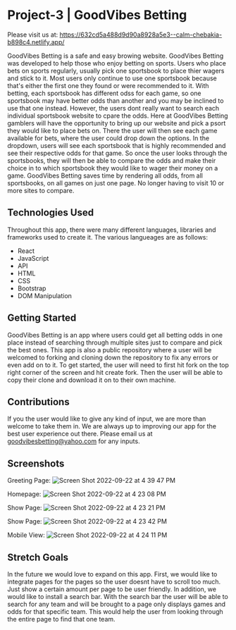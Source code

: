 # Project-3 | GoodVibes Betting

Please visit us at: https://632cd5a488d9d90a8928a5e3--calm-chebakia-b898c4.netlify.app/

GoodVibes Betting is a safe and easy browing website. GoodVibes Betting was developed to help those who enjoy betting on sports. Users who place bets on sports regularly, usually pick one sportsbook to place thier wagers and stick to it. Most users only continue to use one sportsbook because that's either the first one they found or were recommended to it. With betting, each sportsbook has different odss for each game, so one sportsbook may have better odds than another and you may be inclined to use that one instead. However, the users dont really want to search each individual sportsbook website to cpare the odds. Here at GoodVibes Betting gamblers will have the opportunity to bring up our website and pick a psort they would like to place bets on. There the user will then see each game available for bets, where the user could drop down the options. In the dropdown, users will see each sportsbook that is highly recommended and see their respective odds for that game. So once the user looks through the sportsbooks, they will then be able to compare the odds and make their choice in to which sportsbook they would like to wager their money on a game. GoodVibes Betting saves time by rendering all odds, from all sportsbooks, on all games on just one page. No longer having to visit 10 or more sites to compare.

## Technologies Used

Throughout this app, there were many different languages, libraries and frameworks used to create it. The various langueages are as follows:
  - React
  - JavaScript
  - API
  - HTML
  - CSS
  - Bootstrap
  - DOM Manipulation
  
## Getting Started
 
GoodVibes Betting is an app where users could get all betting odds in one place instead of searching through multiple sites just to compare and pick the best ones. This app is also a public repository where a user will be welcomed to forking and cloning down the repository to fix any errors or even add on to it. To get started, the user will need to first hit fork on the top right corner of the screen and hit create fork. Then the user will be able to copy their clone and download it on to their own machine. 

## Contributions

If you the user would like to give any kind of input, we are more than welcome to take them in. We are always up to improving our app for the best user experience out there. Please email us at goodvibesbetting@yahoo.com for any inputs.

## Screenshots

Greeting Page:
![Screen Shot 2022-09-22 at 4 39 47 PM](https://user-images.githubusercontent.com/102116778/191846677-0e30dd50-ae5a-44b4-ba05-a0211a92a307.png)

Homepage:
![Screen Shot 2022-09-22 at 4 23 08 PM](https://user-images.githubusercontent.com/102116778/191846175-c925f435-73fa-49a5-ad40-d84874a86320.png)

Show Page:
![Screen Shot 2022-09-22 at 4 23 21 PM](https://user-images.githubusercontent.com/102116778/191846188-ecaa8758-ad7f-4213-9062-1c152c248b85.png)

Show Page:
![Screen Shot 2022-09-22 at 4 23 42 PM](https://user-images.githubusercontent.com/102116778/191846198-5d007d3d-b9e4-434a-b640-b6f86b34a682.png)

Mobile View:
![Screen Shot 2022-09-22 at 4 24 11 PM](https://user-images.githubusercontent.com/102116778/191846224-5baf0e26-3af1-4d52-b1d2-dc6f54cbeab0.png)

## Stretch Goals

In the future we would love to expand on this app. First, we would like to integrate pages for the pages so the user doesnt have to scroll too much. Just show a certain amount per page to be user friendly. In addition, we would like to install a search bar. With the search bar the user will be able to search for any team and will be brought to a page only displays games and odds for that specific team. This would help the user from looking through the entire page to find that one team.
